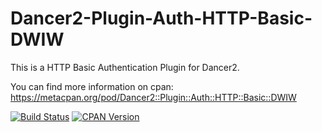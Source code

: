 # Dancer2-Plugin-Auth-HTTP-Basic-DWIW

This is a HTTP Basic Authentication Plugin for Dancer2.

You can find more information on cpan:
https://metacpan.org/pod/Dancer2::Plugin::Auth::HTTP::Basic::DWIW

[![Build Status](https://travis-ci.org/LittleFox94/Dancer2-Plugin-Auth-HTTP-Basic-DWIW.svg)](https://travis-ci.org/LittleFox94/Dancer2-Plugin-Auth-HTTP-Basic-DWIW)
[![CPAN Version](https://img.shields.io/cpan/v/Dancer2-Plugin-Auth-HTTP-Basic-DWIW.svg)](https://metacpan.org/pod/Dancer2::Plugin::Auth::HTTP::Basic::DWIW)
